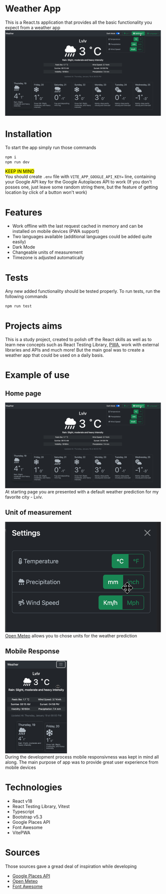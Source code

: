 # Weather App

This is a React.ts application that provides all the basic functionality you expect from a weather app
![Home page](./readme/desktop.png)

# Installation

To start the app simply run those commands

```
npm i
npm run dev
```

<mark>KEEP IN MIND</mark> </br>
You should create `.env` file with `VITE_APP_GOOGLE_API_KEY=` line, containing your Google API key for the Google Autoplaces API to work
(If you don't posses one, just leave some random string there, but the feature of getting location by click of a button won't work)

# Features

- Work offline with the last request cached in memory and can be installed on mobile devices (PWA support)
- Two languages available (additional languages could be added quite easily)
- Dark Mode
- Changeable units of measurement
- Timezone is adjusted automatically

# Tests

Any new added functionality should be tested properly. To run tests, run the following commands

```
npm run test
```

# Projects aims

This is a study project, created to polish off the React skills as well as to learn new concepts such as React Testing Library, [PWA](https://web.dev/what-are-pwas/#capable "Progressive Web App, that can run natively on mobile devices"), work with external libraries and APIs and much more! But the main goal was to create a weather app that could be used on a daily basis.

# Example of use

## Home page

![Home page](./readme/desktop.png)
At starting page you are presented with a default weather prediction for my favorite city - Lviv.

## Unit of measurement

![settings](./readme/settings.png)
[Open Meteo](open-meteo.com) allows you to chose units for the weather prediction

## Mobile Response

<img src="./readme/mobile.png" alt="mobile view" width="200" height='300'/> </br>
During the development process mobile responsivness was kept in mind all along. The main purpose of app was to provide great user experience from mobile devices

# Technologies

- React v18
- React Testing Library, Vitest
- Typescript
- Bootstrap v5.3
- Google Places API
- Font Awesome
- VitePWA

# Sources

Those sources gave a gread deal of inspiration while developing

- [Google Places API](https://developers.google.com/maps/documentation/places/web-service/overview)
- [Open Meteo](https://open-meteo.com)
- [Font Awesome](https://fontawesome.com)
